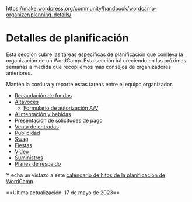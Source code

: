 https://make.wordpress.org/community/handbook/wordcamp-organizer/planning-details/

# Detalles de planificación

Esta sección cubre las tareas específicas de planificación que conlleva la organización de un WordCamp. Esta sección irá creciendo en las próximas semanas a medida que recopilemos más consejos de organizadores anteriores.

Mantén la cordura y reparte estas tareas entre el equipo organizador.

- [Recaudación de fondos](https://make.wordpress.org/community/handbook/wordcamp-organizer-handbook/planning-details/fundraising/)
- [Altavoces](https://make.wordpress.org/community/handbook/wordcamp-organizer-handbook/planning-details/speakers/)
    - [Formulario de autorización A/V](https://make.wordpress.org/community/handbook/wordcamp-organizer-handbook/planning-details/speakers/av-release-form/)
- [Alimentación y bebidas](https://make.wordpress.org/community/handbook/wordcamp-organizer-handbook/planning-details/food-and-beverage/)
- [Presentación de solicitudes de pago](https://make.wordpress.org/community/handbook/wordcamp-organizer-handbook/planning-details/submitting-payment-requests/)
- [Venta de entradas](https://make.wordpress.org/community/handbook/wordcamp-organizer-handbook/planning-details/selling-tickets/)
- [Publicidad](https://make.wordpress.org/community/handbook/wordcamp-organizer-handbook/planning-details/publicity/)
- [Swag](https://make.wordpress.org/community/handbook/wordcamp-organizer-handbook/planning-details/swag/)
- [Fiestas](https://make.wordpress.org/community/handbook/wordcamp-organizer-handbook/planning-details/parties/)
- [Vídeo](https://make.wordpress.org/community/handbook/wordcamp-organizer-handbook/video/)
- [Suministros](https://make.wordpress.org/community/handbook/wordcamp-organizer-handbook/planning-details/supplies/)
- [Planes de respaldo](https://make.wordpress.org/community/handbook/wordcamp-organizer-handbook/planning-details/backup-plans/)

Y echa un vistazo a este [calendario de hitos de la planificación de WordCamp](https://docs.google.com/spreadsheets/d/1780h9E5srRKGVAP0ppYhUARqY6ln787M1mcEiIQw8i0/edit?usp=sharing).

==Última actualización: 17 de mayo de 2023==